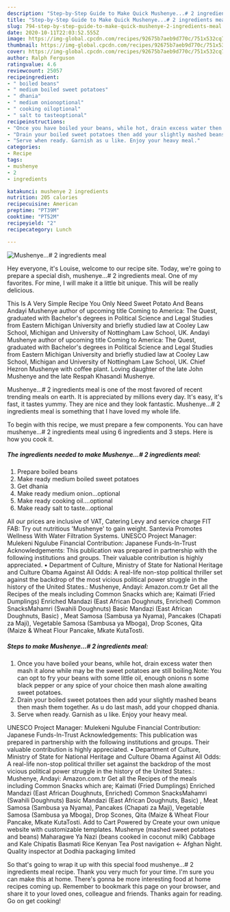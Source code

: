 ```yaml
---
description: "Step-by-Step Guide to Make Quick Mushenye...# 2 ingredients meal"
title: "Step-by-Step Guide to Make Quick Mushenye...# 2 ingredients meal"
slug: 794-step-by-step-guide-to-make-quick-mushenye-2-ingredients-meal
date: 2020-10-11T22:03:52.555Z
image: https://img-global.cpcdn.com/recipes/92675b7aeb9d770c/751x532cq70/mushenye-2-ingredients-meal-recipe-main-photo.jpg
thumbnail: https://img-global.cpcdn.com/recipes/92675b7aeb9d770c/751x532cq70/mushenye-2-ingredients-meal-recipe-main-photo.jpg
cover: https://img-global.cpcdn.com/recipes/92675b7aeb9d770c/751x532cq70/mushenye-2-ingredients-meal-recipe-main-photo.jpg
author: Ralph Ferguson
ratingvalue: 4.6
reviewcount: 25057
recipeingredient:
- " boiled beans"
- " medium boiled sweet potatoes"
- " dhania"
- " medium onionoptional"
- " cooking oiloptional"
- " salt to tasteoptional"
recipeinstructions:
- "Once you have boiled your beans, while hot, drain excess water then mash it alone while may be the sweet potatoes are still boiling.Note: You can opt to fry your beans with some little oil, enough onions n some black pepper or any spice of your choice then mash alone awaiting sweet potatoes."
- "Drain your boiled sweet potatoes then add your slightly mashed beans then mash them together. As u do last mash, add your chopped dhania."
- "Serve when ready. Garnish as u like. Enjoy your heavy meal."
categories:
- Recipe
tags:
- mushenye
- 2
- ingredients

katakunci: mushenye 2 ingredients 
nutrition: 205 calories
recipecuisine: American
preptime: "PT39M"
cooktime: "PT52M"
recipeyield: "2"
recipecategory: Lunch

---
```



![Mushenye...# 2 ingredients meal](https://img-global.cpcdn.com/recipes/92675b7aeb9d770c/751x532cq70/mushenye-2-ingredients-meal-recipe-main-photo.jpg)

Hey everyone, it's Louise, welcome to our recipe site. Today, we're going to prepare a special dish, mushenye...# 2 ingredients meal. One of my favorites. For mine, I will make it a little bit unique. This will be really delicious.

This Is A Very Simple Recipe You Only Need Sweet Potato And Beans Andayi Mushenye author of upcoming title Coming to America: The Quest, graduated with Bachelor&#39;s degrees in Political Science and Legal Studies from Eastern Michigan University and briefly studied law at Cooley Law School, Michigan and University of Nottingham Law School, UK. Andayi Mushenye author of upcoming title Coming to America: The Quest, graduated with Bachelor&#39;s degrees in Political Science and Legal Studies from Eastern Michigan University and briefly studied law at Cooley Law School, Michigan and University of Nottingham Law School, UK. Chief Hezron Mushenye with coffee plant. Loving daughter of the late John Mushenye and the late Respah Khasandi Mushenye.

Mushenye...# 2 ingredients meal is one of the most favored of recent trending meals on earth. It is appreciated by millions every day. It's easy, it's fast, it tastes yummy. They are nice and they look fantastic. Mushenye...# 2 ingredients meal is something that I have loved my whole life.


To begin with this recipe, we must prepare a few components. You can have mushenye...# 2 ingredients meal using 6 ingredients and 3 steps. Here is how you cook it.

<!--inarticleads1-->

##### The ingredients needed to make Mushenye...# 2 ingredients meal:

1. Prepare  boiled beans
1. Make ready  medium boiled sweet potatoes
1. Get  dhania
1. Make ready  medium onion...optional
1. Make ready  cooking oil....optional
1. Make ready  salt to taste...optional


All our prices are inclusive of VAT, Catering Levy and service charge FIT FAB: Try out nutritious &#39;Mushenye&#39; to gain weight. Santevia Promotes Wellness With Water Filtration Systems. UNESCO Project Manager: Mulekeni Ngulube Financial Contribution: Japanese Funds-In-Trust Acknowledgements: This publication was prepared in partnership with the following institutions and groups. Their valuable contribution is highly appreciated. • Department of Culture, Ministry of State for National Heritage and Culture Obama Against All Odds: A real-life non-stop political thriller set against the backdrop of the most vicious political power struggle in the history of the United States.: Mushenye, Andayi: Amazon.com.tr Get all the Recipes of the meals including Common Snacks which are; Kaimati (Fried Dumplings) Enriched Mandazi (East African Doughnuts, Enriched) Common SnacksMahamri (Swahili Doughnuts) Basic Mandazi (East African Doughnuts, Basic) , Meat Samosa (Sambusa ya Nyama), Pancakes (Chapati za Maji), Vegetable Samosa (Sambusa ya Mboga), Drop Scones, Qita (Maize &amp; Wheat Flour Pancake, Mkate KutaTosti. 

<!--inarticleads2-->

##### Steps to make Mushenye...# 2 ingredients meal:

1. Once you have boiled your beans, while hot, drain excess water then mash it alone while may be the sweet potatoes are still boiling.Note: You can opt to fry your beans with some little oil, enough onions n some black pepper or any spice of your choice then mash alone awaiting sweet potatoes.
1. Drain your boiled sweet potatoes then add your slightly mashed beans then mash them together. As u do last mash, add your chopped dhania.
1. Serve when ready. Garnish as u like. Enjoy your heavy meal.


UNESCO Project Manager: Mulekeni Ngulube Financial Contribution: Japanese Funds-In-Trust Acknowledgements: This publication was prepared in partnership with the following institutions and groups. Their valuable contribution is highly appreciated. • Department of Culture, Ministry of State for National Heritage and Culture Obama Against All Odds: A real-life non-stop political thriller set against the backdrop of the most vicious political power struggle in the history of the United States.: Mushenye, Andayi: Amazon.com.tr Get all the Recipes of the meals including Common Snacks which are; Kaimati (Fried Dumplings) Enriched Mandazi (East African Doughnuts, Enriched) Common SnacksMahamri (Swahili Doughnuts) Basic Mandazi (East African Doughnuts, Basic) , Meat Samosa (Sambusa ya Nyama), Pancakes (Chapati za Maji), Vegetable Samosa (Sambusa ya Mboga), Drop Scones, Qita (Maize &amp; Wheat Flour Pancake, Mkate KutaTosti. Add to Cart Powered by Create your own unique website with customizable templates. Mushenye (mashed sweet potatoes and beans) Maharagwe Ya Nazi (beans cooked in coconut milk) Cabbage and Kale Chipatis Basmati Rice Kenyan Tea Post navigation ← Afghan Night. Quality inspector at Dodhia packaging limited 

So that's going to wrap it up with this special food mushenye...# 2 ingredients meal recipe. Thank you very much for your time. I'm sure you can make this at home. There's gonna be more interesting food at home recipes coming up. Remember to bookmark this page on your browser, and share it to your loved ones, colleague and friends. Thanks again for reading. Go on get cooking!
